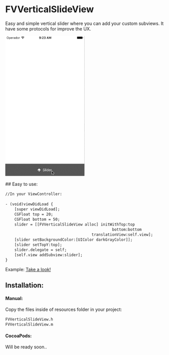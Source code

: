 # FVVerticalSlideView
Easy and simple vertical slider where you can add your custom subviews. It have some protocols for improve the UX.

<img src="SliderViewDemo.gif" width="250">

## Easy to use:

    //In your ViewController:
    
    - (void)viewDidLoad {
        [super viewDidLoad];
        CGFloat top = 20;
        CGFloat bottom = 50;
        slider = [[FVVerticalSlideView alloc] initWithTop:top
                                                   bottom:bottom
                                          translationView:self.view];
        [slider setBackgroundColor:[UIColor darkGrayColor]];
        [slider setTopY:top];
        slider.delegate = self;
        [self.view addSubview:slider];
    }
    
Example: <a href="https://github.com/tato469/FVVerticalSlideView/tree/master/FVVerticalSlideViewExample">Take a look!</a>

## Installation:
#### Manual:
Copy the files inside of resources folder in your project: 

    FVVerticalSlideView.h 
    FVVerticalSlideView.m

#### CocoaPods:
Will be ready soon..



